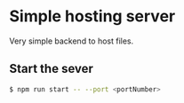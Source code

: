 # Simple hosting server

Very simple backend to host files.

## Start the sever

```sh
$ npm run start -- --port <portNumber>
```
